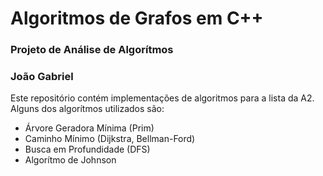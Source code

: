 # Algoritmos de Grafos em C++
### Projeto de Análise de Algorítmos
### João Gabriel

Este repositório contém implementações de algoritmos para a lista da A2. Alguns dos algorítmos utilizados são:

- Árvore Geradora Mínima (Prim)
- Caminho Mínimo (Dijkstra, Bellman-Ford)
- Busca em Profundidade (DFS) 
- Algorítmo de Johnson
